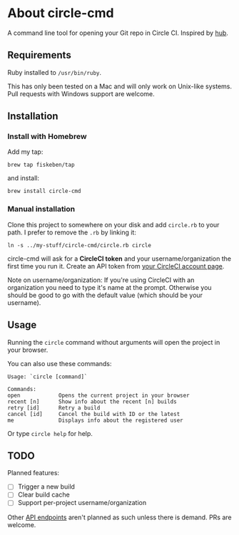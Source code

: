 # About circle-cmd

A command line tool for opening your Git repo in Circle CI.
Inspired by [hub](https://github.com/github/hub).

## Requirements

Ruby installed to `/usr/bin/ruby`.

This has only been tested on a Mac and will only work on Unix-like systems.
Pull requests with Windows support are welcome.

## Installation

### Install with Homebrew

Add my tap:

`brew tap fiskeben/tap`

and install:

`brew install circle-cmd`

### Manual installation

Clone this project to somewhere on your disk and add `circle.rb` to your path.
I prefer to remove the `.rb` by linking it:

```
ln -s ../my-stuff/circle-cmd/circle.rb circle
```

circle-cmd will ask for a **CircleCI token** and your username/organization
the first time you run it.
Create an API token from [your CircleCI account page](https://circleci.com/account/api).

Note on username/organization: If you're using CircleCI with an organization
you need to type it's name at the prompt. Otherwise you should be good to go
with the default value (which should be your username).


## Usage

Running the `circle` command without arguments will open the project in your browser.

You can also use these commands:

```
Usage: `circle [command]`

Commands:
open            Opens the current project in your browser
recent [n]      Show info about the recent [n] builds
retry [id]      Retry a build
cancel [id]     Cancel the build with ID or the latest
me              Displays info about the registered user
```

Or type `circle help` for help.

## TODO

Planned features:

- [ ] Trigger a new build
- [ ] Clear build cache
- [ ] Support per-project username/organization

Other [API endpoints](https://circleci.com/docs/api/) aren't planned as such unless there is demand.
PRs are welcome.
